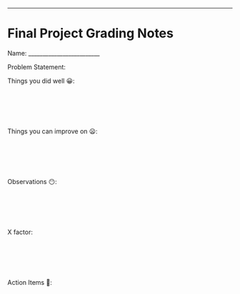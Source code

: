 ----
Final Project Grading Notes
====

Name: _________________________

Problem Statement:

Things you did well 😀:

<br>
<br>
<br>
<br>

Things you can improve on 😦:

<br>
<br>
<br>
<br>

Observations 😶:

<br>
<br>
<br>
<br>

X factor:

<br>
<br>
<br>
<br>

Action Items 👷: